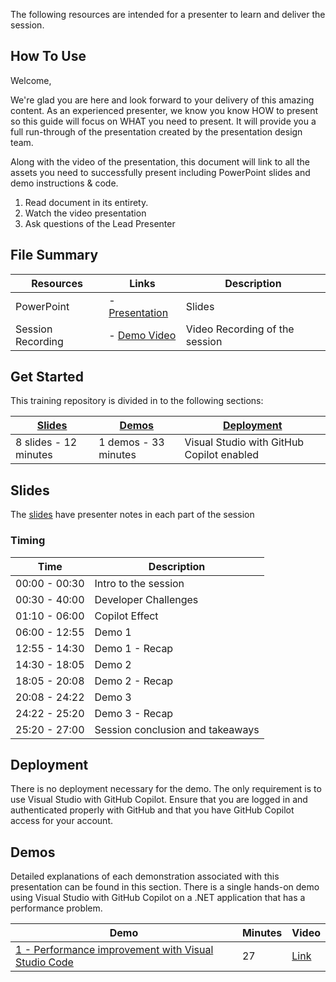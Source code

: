 The following resources are intended for a presenter to learn and deliver the session.

## How To Use

Welcome,

We're glad you are here and look forward to your delivery of this amazing content. As an experienced presenter, we know you know HOW to present so this guide will focus on WHAT you need to present. It will provide you a full run-through of the presentation created by the presentation design team. 

Along with the video of the presentation, this document will link to all the assets you need to successfully present including PowerPoint slides and demo instructions &
code.

1.  Read document in its entirety.
2.  Watch the video presentation
3.  Ask questions of the Lead Presenter

## File Summary

| Resources          | Links                            | Description |
|-------------------|----------------------------------|-------------------|
| PowerPoint        | - [Presentation](https://aka.ms/AAryyov) | Slides |
| Session Recording     | - [Demo Video](https://aka.ms/AAryyuf) | Video Recording of the session |

## Get Started

This training repository is divided in to the following sections:

| [Slides](#slides) | [Demos](demos/README.md) | [Deployment](#deployment) | 
|-------------------|---------------------------|--------------------------------------
| 8 slides - 12 minutes| 1 demos - 33 minutes | Visual Studio with GitHub Copilot enabled

## Slides

The [slides](https://aka.ms/AArpdue) have presenter notes in each part of the session

### Timing

| Time        | Description  |
| --------------|------------- |
| 00:00 - 00:30 | Intro to the session  |
| 00:30 - 40:00 | Developer Challenges |
| 01:10 - 06:00 | Copilot Effect |
| 06:00 - 12:55 | Demo 1 |
| 12:55 - 14:30 | Demo 1 - Recap |
| 14:30 - 18:05 | Demo 2 |
| 18:05 - 20:08 | Demo 2 - Recap |
| 20:08 - 24:22 | Demo 3 |
| 24:22 - 25:20 | Demo 3 - Recap |
| 25:20 - 27:00 | Session conclusion and takeaways |

## Deployment

There is no deployment necessary for the demo. The only requirement is to use Visual Studio with GitHub Copilot. Ensure that you are logged in and authenticated properly with GitHub and that you have GitHub Copilot access for your account.

## Demos

Detailed explanations of each demonstration associated with this presentation can be found in this section. There is a single hands-on demo using Visual Studio with GitHub Copilot on a .NET application that has a performance problem.

| Demo                                                                                               | Minutes | Video |
| -------------------------------------------------------------------------------------------------------|---------|----------------- | 
|  [1 - Performance improvement with Visual Studio Code](demos/README.md) | 27       | [Link](https://aka.ms/AAryyuf)|
